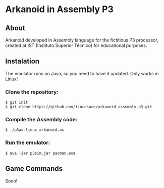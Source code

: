 # Arkanoid in Assembly P3

## About

Arkanoid developed in Assembly language for the fictitious P3 processor, created at IST (Instituto Superior Técnico) for educational purposes.

## Instalation

The emulator runs on Java, so you need to have it updated.
Only works in Linux!

### Clone the repository:
```
$ git init
$ git clone https://github.com/iLucasace/arkanoid_assembly_p3.git
```

### Compile the Assembly code:
```
$ ./p3as-linux arkanoid.as
```

### Run the emulator:
```
$ ava -jar p3sim.jar pacman.exe
```

## Game Commands

Soon!
